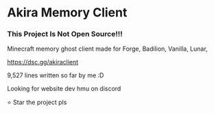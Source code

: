 # Akira Memory Client

### This Project Is Not Open Source!!!

Minecraft memory ghost client
made for Forge, Badilion, Vanilla, Lunar,

https://dsc.gg/akiraclient

9,527 lines written so far by me :D

Looking for website dev hmu on discord



:star: Star the project pls 
